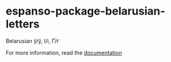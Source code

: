 # espanso-package-belarusian-letters
Belarusian ў/ў, I/i, Ґ/ґ

For more information, read the [documentation](https://espanso.org/docs/)
